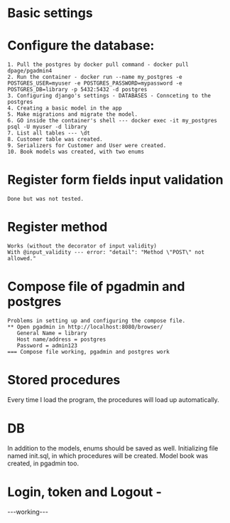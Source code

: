 # Basic settings
# Configure the database: 
    1. Pull the postgres by docker pull command - docker pull dpage/pgadmin4
    2. Run the container - docker run --name my_postgres -e POSTGRES_USER=myuser -e POSTGRES_PASSWORD=mypassword -e POSTGRES_DB=library -p 5432:5432 -d postgres
    3. Configuring django's settings - DATABASES - Connceting to the postgres
    4. Creating a basic model in the app
    5. Make migrations and migrate the model.
    6. GO inside the container's shell --- docker exec -it my_postgres psql -U myuser -d library 
    7. List all tables --- \dt
    8. Customer table was created.
    9. Serializers for Customer and User were created.
    10. Book models was created, with two enums

# Register form fields input validation
    Done but was not tested.
# Register method
    Works (without the decorator of input validity)
    With @input_validity --- error: "detail": "Method \"POST\" not allowed."
# Compose file of pgadmin and postgres
    Problems in setting up and configuring the compose file.
    ** Open pgadmin in http://localhost:8080/browser/
       General Name = library
       Host name/address = postgres
       Password = admin123
    === Compose file working, pgadmin and postgres work
# Stored procedures
Every time I load the program, the procedures will load up automatically.

# DB
In addition to the models, enums should be saved as well.
Initializing file named init.sql, in which procedures will be created.
Model book was created, in pgadmin too.

# Login, token and Logout -
---working---
